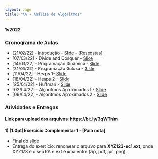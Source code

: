 ```yaml
---
layout: page
title: "AA - Análise de Algoritmos"
---
```


#### **1s2022**

### Cronograma de Aulas

- [21/02/22] - Introdução - <a href="/aa/Aula1.pdf" target="_blank">Slide</a> - [<a href="https://www.chegg.com/homework-help/algorithms-1st-edition-chapter-0-solutions-9780073523408" target="_blank">Respostas</a>]
- [07/03/22] - Divide and Conquer - <a href="/aa/Aula2.pdf" target="_blank">Slide</a>
- [14/03/22] - Programação Dinâmica - <a href="/aa/Aula3.pdf" target="_blank">Slide</a>
- [21/03/22] - Programação Gulosa - <a href="/aa/Aula4.pdf" target="_blank">Slide</a>
- [11/04/22] - Heaps 1- <a href="/aa/Aula5.pdf" target="_blank">Slide</a>
- [18/04/22] - Heaps 2 - <a href="/aa/Aula6.pdf" target="_blank">Slide</a>
- [25/04/22] - Huffman - <a href="/aa/Aula7.pdf" target="_blank">Slide</a>
- [02/04/22] - Algoritmos Aproximados 1 - <a href="/aa/Aula8.pdf" target="_blank">Slide</a>
- [09/04/22] - Algoritmos Aproximados 2 - <a href="/aa/Aula9.pdf" target="_blank">Slide</a>

<!--
- [15/02/22] - Apresentação da disciplina - <a href="/so/Aula1-Introducao.pdf" target="_blank">Slide</a>
- [23/02/21] - Kernel - <a href="/so/Aula2-Kernel.pdf" target="_blank">Slide</a>
- [02/03/21] - Processos - <a href="/so/Aula3-Processos.pdf" target="_blank">Slide</a>
- [09/03/21] - Threads - <a href="/so/Aula4-Threads.pdf" target="_blank">Slide</a>
- [16/03/21] - Atividade Prática - <a href="/so/labs/lab3" target="_blank">Multiprocessing vs Multithreading</a>
- [23/03/21] - Sincronismo - <a href="/so/Aula5-Sincronismo1.pdf" target="_blank">Slide</a>
- [30/03/21] - Exclusão Mútua e Semáforos - <a href="/so/Aula6-Sincronismo2.pdf" target="_blank">Slide</a>
- [06/04/21] - Eventos, Condições e Barreiras - <a href="/so/Aula7-Sincronismo3.pdf" target="_blank">Slide</a>
- [13/04/21] - Deadlock - <a href="/so/Aula8-Deadlock.pdf" target="_blank">Slide</a>
- [20/04/21] - Escalonamento de CPU - <a href="/so/Aula9-Escalonamento.pdf" target="_blank">Slide</a>
- [27/04/21] - Sistemas de Arquivos - pt.1 - <a href="/so/Aula10-SistemaArquivos.pdf" target="_blank">Slide</a>
- [04/04/21] - Sistemas de Arquivos - pt.2 - <a href="/so/Aula11-SistemaArquivos2.pdf" target="_blank">Slide</a> -->

### Atividades e Entregas

#### Link para upload dos arquivos: <a href='https://bit.ly/3qWTnlm' target="_blank">https://bit.ly/3qWTnlm</a>


#### 1) [1.0pt] Exercício Complementar 1 - [Para nota]
 - Final do <a href="/aa/Aula4.pdf" target="_blank">slide</a>
 - Entrega do exercício: renomear o arquivo para **XYZ123-ec1.ext**, onde XYZ123 é o seu RA e ext é uma entre (zip, pdf, jpg, png).


<!-- #### 1) [1.0pt] Leitura complementar 1 - [Para nota]
 - https://bit.ly/37Av2rZ

#### 2) Prática 1 - <a href="/so/pratica1" target="_blank">Módulos do kernel</a>
 - Entrega do exercício extra: renomear o arquivo para **XYZ123-modulos.pdf**, onde XYZ123 é o seu RA.

#### 3) [1.0pt] Lab 1 - <a href="/so/labs/lab1" target="_blank">Processos</a> - [Para nota]
 - Entrega do exercício: renomear o arquivo para **XYZ123-processos.zip**, onde XYZ123 é o seu RA.
 - O arquivo zip deve conter o código fonte (.py) e o relatório pedido (.doc ou .pdf)

#### 4) [1.0pt] Lab 2 - <a href="/so/labs/lab2" target="_blank">Threads</a> - [Para nota]
 - Entrega do exercício: renomear o arquivo para **XYZ123-threads.zip**, onde XYZ123 é o seu RA.
 - O arquivo zip deve conter o código fonte (.py) e o relatório pedido (.doc ou .pdf)

#### 5) [1.0pt] Lab3 - <a href="/so/labs/lab3" target="_blank">Multiprocessing vs Multithreading</a>  - [Para nota]
 - Entrega do exercício: responder as questões do forms durante a aula - <a href="https://forms.office.com/r/1TnSZihJRu" target="_blank">link</a>

#### 6) [1.0pt] Lab4 - <a href="/so/labs/lab4" target="_blank">Sincronização - Locks</a>  - [Para nota]
 - Entrega do exercício: responder as questões do forms durante a aula - <a href="https://forms.office.com/r/Pr09s3zJdh" target="_blank">link</a>

#### 7) [1.0pt] Lab5 - <a href="/so/labs/lab5" target="_blank">Semáforos</a>  - [Para nota]
 - Entrega do exercício: responder as questões do forms durante a aula - <a href="https://forms.office.com/r/qSwREdVYrj" target="_blank">link</a>

#### 8) [1.0pt] Lab6 - <a href="/so/labs/lab6" target="_blank">Eventos e Condiões</a> - [Para nota]
 - Entrega do exercício: renomear o arquivo para **XYZ123-sincronizacao.zip**, onde XYZ123 é o seu RA.
 - O arquivo zip deve conter os códigos fonte (.py)

#### 9) [3.0pt] Trabalho Final - <a href="/so/labs/trab" target="_blank">Problemas Clássicos</a> - [Para nota]
 - Trabalho em grupo de no máximo 6 alunos.
 - Entrega do exercício: renomear o arquivo para **classicos.zip**.
 - O arquivo zip deve conter as apresentações (.ppt), os códigos fonte (.py) e uma planilha com os RAs e nomes completos dos integrantes do grupo. -->
